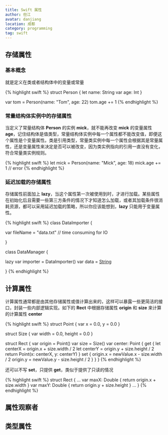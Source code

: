 ```yaml
---
title: Swift 属性
author: 但江
avatar: danjiang
location: 成都
category: programming
tag: swift
---
```


## 存储属性

### 基本概念

就是定义在类或者结构体中的变量或常量

{% highlight swift %}
struct Person {
  let name: String
  var age: Int
}

var tom = Person(name: "Tom", age: 22)
tom.age += 1
{% endhighlight %}

### 常量结构体实例中的存储属性

当定义了常量结构体 **Person** 的实例 **mick**，就不能再改变 **mick** 的变量属性 **age**，记住结构体是值类型，常量结构体实例中每一个属性都不能改变值，即便这个属性是个变量属性。类是引用类型，常量类实例中每一个属性会根据其是常量属性，还是变量属性来决定是否可以被改变，因为类实例指向的引用一直没有变化，符合常量类实例规则。

{% highlight swift %}
let mick = Person(name: "Mick", age: 18)
mick.age += 1 // error
{% endhighlight %}

### 延迟加载的存储属性

存储属性前面加上 **lazy**，当这个属性第一次被使用到时，才进行加载。某些属性在初始化后且需要一些第三方条件的情况下才知道怎么加载，或者其加载条件很消耗资源，都可以采用延迟加载的策略，所以你应该能想到，**lazy** 只能用于变量属性。

{% highlight swift %}
class DataImporter {

var fileName = "data.txt" // time consuming for IO

}

class DataManager {

lazy var importer = DataImporter()
var data = [String]()

}
{% endhighlight %}

## 计算属性

计算属性通常都是由其他存储属性或值计算出来的，这样可以暴露一些更简洁的接口，封装一些内部逻辑实现。如下的 **Rect** 中根据存储属性 **origin** 和 **size** 来计算的计算属性 **center**

{% highlight swift %}
struct Point {
  var x = 0.0, y = 0.0
}

struct Size {
  var width = 0.0, height = 0.0
}

struct Rect {
  var origin = Point()
  var size = Size()
  var center: Point {
    get {
      let centerX = origin.x + size.width / 2
      let centerY = origin.y + size.height / 2
      return Point(x: centerX, y: centerY)
    }
    set {
      origin.x = newValue.x - size.width / 2
      origin.y = newValue.y - size.height / 2
    }
  }
}
{% endhighlight %}

还可以不写 **set**，只提供 **get**，类似于提供了只读的情况

{% highlight swift %}
struct Rect {
  ...
  var maxX: Double {
    return origin.x + size.width
  }
  var maxY: Double {
    return origin.y + size.height
  }
  ...
}
{% endhighlight %}

## 属性观察者

## 类型属性
